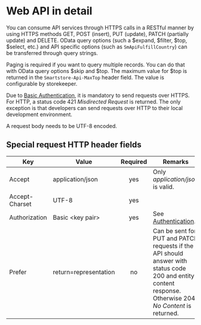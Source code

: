 # Web API in detail

You can consume API services through HTTPS calls in a RESTful manner by using HTTPS methods GET, POST (insert), PUT (update), PATCH (partially update) and DELETE. OData query options (such a $expand, $filter, $top, $select, etc.) and API specific options (such as `SmApiFulfillCountry`) can be transferred through query strings.

Paging is required if you want to query multiple records. You can do that with OData query options $skip and $top. The maximum value for $top is returned in the `Smartstore-Api-MaxTop` header field. The value is configurable by storekeeper.

Due to [Basic Authentication](authentication.md), it is mandatory to send requests over HTTPS. For HTTP, a status code 421 _Misdirected Request_ is returned. The only exception is that developers can send requests over HTTP to their local development environment.

A request body needs to be UTF-8 encoded.

## Special request HTTP header fields

<table><thead><tr><th>Key</th><th>Value</th><th align="center">Required</th><th>Remarks</th><th data-hidden></th></tr></thead><tbody><tr><td>Accept</td><td>application/json</td><td align="center">yes</td><td>Only <em>application/json</em> is valid.</td><td></td></tr><tr><td>Accept-Charset</td><td>UTF-8</td><td align="center">yes</td><td></td><td></td></tr><tr><td>Authorization</td><td>Basic &#x3C;key pair></td><td align="center">yes</td><td>See <a href="authentication.md">Authentication</a>.</td><td></td></tr><tr><td>Prefer</td><td>return=representation</td><td align="center">no</td><td>Can be sent for PUT and PATCH requests if the API should answer with status code 200 and entity content response. Otherwise 204 <em>No Content</em> is returned.</td><td></td></tr></tbody></table>
